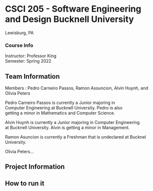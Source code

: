 
# CSCI 205 - Software Engineering and Design Bucknell University
Lewisburg, PA
### Course Info
Instructor: Professor King\
Semester: Spring 2022
## Team Information
Members : Pedro Carneiro Passos, Ramon Assuncion, Alvin Huynh, and Olivia Peters

Pedro Carneiro Passos is currently a Junior majoring in\
Computer Engineering at Bucknell University. Pedro is also\
getting a minor in Mathematics and Computer Science.

Alvin Huynh is currently a Junior majoring in Computer Engineering\
at Bucknell University. Alvin is getting a minor in Management.

Ramon Asuncion is currently a Freshman that is undeclared at Bucknel University. 

Olivia Peters...

## Project Information


## How to run it
